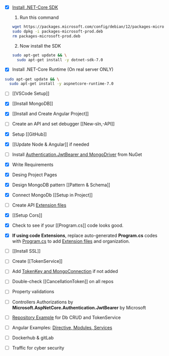 
- [x] [Install .NET-Core SDK](https://learn.microsoft.com/en-us/dotnet/core/install/linux-debian)
	1. Run this command
	```bash
	wget https://packages.microsoft.com/config/debian/12/packages-microsoft-prod.deb -O packages-microsoft-prod.deb
	sudo dpkg -i packages-microsoft-prod.deb
	rm packages-microsoft-prod.deb
	```
	2. Now install the SDK
	```bash
	sudo apt-get update && \
	  sudo apt-get install -y dotnet-sdk-7.0
	```

- [x] Install .NET-Core Runtime (On real server ONLY)
```bash
sudo apt-get update && \
  sudo apt-get install -y aspnetcore-runtime-7.0
```

- [ ] [[VSCode Setup]]

- [x] [[Install MongoDB]]

- [x] [[Install and Create Angular Project]]

- [ ] Create an API and set debugger [[New-sln,-API]]

- [x] Setup [[GitHub]]

- [x] [[Update Node & Angular]] if needed

- [ ] Install [Authentication.JwtBearer and MongoDriver](https://github.com/mrtabaa/HealthApp/blob/dotnet6/api/api.csproj) from NuGet

- [x] Write Requirements

- [x] Desing Project Pages

- [x] Design MongoDB pattern [[Pattern & Schema]]

- [x] Connect MongoDb [[Setup in Project]]

- [ ] Create API [Extension files](https://github.com/mrtabaa/HealthApp/tree/dotnet6/api/Extensions) 

- [x] [[Setup Cors]]

- [x] Check to see if your [[Program.cs]] code looks good.

- [x] **If using code Extensions**, replace auto-generated **Program.cs** codes with [Program.cs](https://github.com/mrtabaa/HealthApp/blob/dotnet6/api/Program.cs) to add [Extension files](https://github.com/mrtabaa/HealthApp/tree/dotnet6/api/Extensions) and organization.

- [ ] [[Install SSL]]

- [ ] Create [[TokenService]]

- [ ] Add [TokenKey and MongoConnection](https://github.com/mrtabaa/HealthApp/blob/dotnet6/api/appsettings.Development.json) if not added

- [ ] Double-check [[CancellationToken]] on all repos

- [ ] Property validations

- [ ] Controllers Authorizations by **Microsoft.AspNetCore.Authentication.JwtBearer** by Microsoft

- [ ] [Repository Example](https://github.com/mrtabaa/HealthApp/blob/dotnet6/api/Repositories/LabsRepository.cs) for Db CRUD and TokenService

- [ ] Angular Examples: [Directive, Modules, Services](https://github.com/mrtabaa/HealthApp/tree/dotnet6/client/src/app)

- [ ] Dockerhub & gitLab

- [ ] Traffic for cyber security
